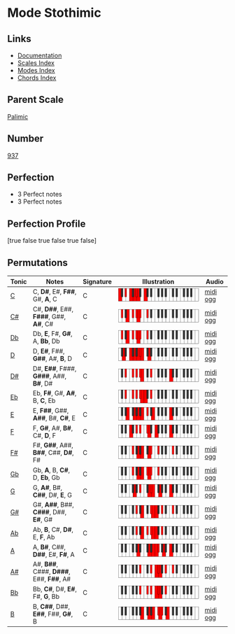 # Mode Stothimic

## Links

- [Documentation](index.md)
- [Scales Index](Scales.md)
- [Modes Index](Modes.md)
- [Chords Index](Chords.md)

## Parent Scale

[Palimic](ScalePalimic.md)

## Number

[937](https://ianring.com/musictheory/scales/937)

## Perfection

- 3 Perfect notes
- 3 Perfect notes

## Perfection Profile

[true false true false true false]

## Permutations

| Tonic | Notes | Signature | Illustration | Audio |
|-------|-------|-----------|--------------|-------|
| [C](ModeCNaturalStothimic.md) | C, **D#**, E#, **F##**, G#, **A**, C | C | ![CNaturalStothimic](ModeCNaturalStothimic.png) | [midi](ModeCNaturalStothimic.mid) [ogg](ModeCNaturalStothimic.ogg) |
| [C#](ModeCSharpStothimic.md) | C#, **D##**, E##, **F###**, G##, **A#**, C# | C | ![CSharpStothimic](ModeCSharpStothimic.png) | [midi](ModeCSharpStothimic.mid) [ogg](ModeCSharpStothimic.ogg) |
| [Db](ModeDFlatStothimic.md) | Db, **E**, F#, **G#**, A, **Bb**, Db | C | ![DFlatStothimic](ModeDFlatStothimic.png) | [midi](ModeDFlatStothimic.mid) [ogg](ModeDFlatStothimic.ogg) |
| [D](ModeDNaturalStothimic.md) | D, **E#**, F##, **G##**, A#, **B**, D | C | ![DNaturalStothimic](ModeDNaturalStothimic.png) | [midi](ModeDNaturalStothimic.mid) [ogg](ModeDNaturalStothimic.ogg) |
| [D#](ModeDSharpStothimic.md) | D#, **E##**, F###, **G###**, A##, **B#**, D# | C | ![DSharpStothimic](ModeDSharpStothimic.png) | [midi](ModeDSharpStothimic.mid) [ogg](ModeDSharpStothimic.ogg) |
| [Eb](ModeEFlatStothimic.md) | Eb, **F#**, G#, **A#**, B, **C**, Eb | C | ![EFlatStothimic](ModeEFlatStothimic.png) | [midi](ModeEFlatStothimic.mid) [ogg](ModeEFlatStothimic.ogg) |
| [E](ModeENaturalStothimic.md) | E, **F##**, G##, **A##**, B#, **C#**, E | C | ![ENaturalStothimic](ModeENaturalStothimic.png) | [midi](ModeENaturalStothimic.mid) [ogg](ModeENaturalStothimic.ogg) |
| [F](ModeFNaturalStothimic.md) | F, **G#**, A#, **B#**, C#, **D**, F | C | ![FNaturalStothimic](ModeFNaturalStothimic.png) | [midi](ModeFNaturalStothimic.mid) [ogg](ModeFNaturalStothimic.ogg) |
| [F#](ModeFSharpStothimic.md) | F#, **G##**, A##, **B##**, C##, **D#**, F# | C | ![FSharpStothimic](ModeFSharpStothimic.png) | [midi](ModeFSharpStothimic.mid) [ogg](ModeFSharpStothimic.ogg) |
| [Gb](ModeGFlatStothimic.md) | Gb, **A**, B, **C#**, D, **Eb**, Gb | C | ![GFlatStothimic](ModeGFlatStothimic.png) | [midi](ModeGFlatStothimic.mid) [ogg](ModeGFlatStothimic.ogg) |
| [G](ModeGNaturalStothimic.md) | G, **A#**, B#, **C##**, D#, **E**, G | C | ![GNaturalStothimic](ModeGNaturalStothimic.png) | [midi](ModeGNaturalStothimic.mid) [ogg](ModeGNaturalStothimic.ogg) |
| [G#](ModeGSharpStothimic.md) | G#, **A##**, B##, **C###**, D##, **E#**, G# | C | ![GSharpStothimic](ModeGSharpStothimic.png) | [midi](ModeGSharpStothimic.mid) [ogg](ModeGSharpStothimic.ogg) |
| [Ab](ModeAFlatStothimic.md) | Ab, **B**, C#, **D#**, E, **F**, Ab | C | ![AFlatStothimic](ModeAFlatStothimic.png) | [midi](ModeAFlatStothimic.mid) [ogg](ModeAFlatStothimic.ogg) |
| [A](ModeANaturalStothimic.md) | A, **B#**, C##, **D##**, E#, **F#**, A | C | ![ANaturalStothimic](ModeANaturalStothimic.png) | [midi](ModeANaturalStothimic.mid) [ogg](ModeANaturalStothimic.ogg) |
| [A#](ModeASharpStothimic.md) | A#, **B##**, C###, **D###**, E##, **F##**, A# | C | ![ASharpStothimic](ModeASharpStothimic.png) | [midi](ModeASharpStothimic.mid) [ogg](ModeASharpStothimic.ogg) |
| [Bb](ModeBFlatStothimic.md) | Bb, **C#**, D#, **E#**, F#, **G**, Bb | C | ![BFlatStothimic](ModeBFlatStothimic.png) | [midi](ModeBFlatStothimic.mid) [ogg](ModeBFlatStothimic.ogg) |
| [B](ModeBNaturalStothimic.md) | B, **C##**, D##, **E##**, F##, **G#**, B | C | ![BNaturalStothimic](ModeBNaturalStothimic.png) | [midi](ModeBNaturalStothimic.mid) [ogg](ModeBNaturalStothimic.ogg) |
